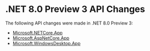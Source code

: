 # .NET 8.0 Preview 3 API Changes

The following API changes were made in .NET 8.0 Preview 3:

- [Microsoft.NETCore.App](./Microsoft.NETCore.App/8.0-preview3.md)
- [Microsoft.AspNetCore.App](./Microsoft.AspNetCore.App/8.0-preview3.md)
- [Microsoft.WindowsDesktop.App](./Microsoft.WindowsDesktop.App/8.0-preview3.md)
